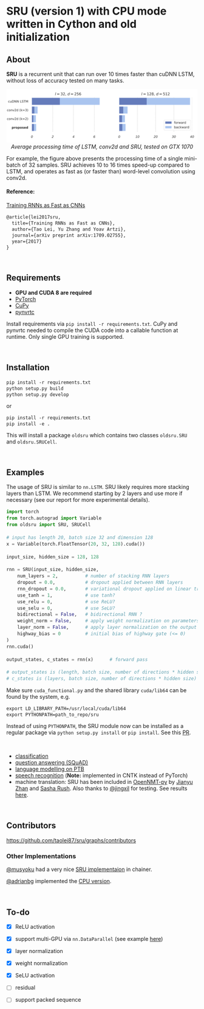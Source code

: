 # SRU (version 1) with CPU mode written in Cython and old initialization


## About

**SRU** is a recurrent unit that can run over 10 times faster than cuDNN LSTM, without loss of accuracy tested on many tasks. 
<p align="center">
<img width=620 src="imgs/speed.png"><br>
<i>Average processing time of LSTM, conv2d and SRU, tested on GTX 1070</i><br>
</p>
For example, the figure above presents the processing time of a single mini-batch of 32 samples. SRU achieves 10 to 16 times speed-up compared to LSTM, and operates as fast as (or faster than) word-level convolution using conv2d. 

#### Reference:
[Training RNNs as Fast as CNNs](https://arxiv.org/abs/1709.02755)
```
@article{lei2017sru,
  title={Training RNNs as Fast as CNNs},
  author={Tao Lei, Yu Zhang and Yoav Artzi},
  journal={arXiv preprint arXiv:1709.02755},
  year={2017}
}
```
<br>

## Requirements
 - **GPU and CUDA 8 are required**
 - [PyTorch](http://pytorch.org/)
 - [CuPy](https://cupy.chainer.org/)
 - [pynvrtc](https://github.com/NVIDIA/pynvrtc)
 
Install requirements via `pip install -r requirements.txt`. CuPy and pynvrtc needed to compile the CUDA code into a callable function at runtime. Only single GPU training is supported. 

<br>

## Installation
```
pip install -r requirements.txt
python setup.py build
python setup.py develop
```
or
```
pip install -r requirements.txt
pip install -e .
```
This will install a package `oldsru` which contains two classes `oldsru.SRU` and `oldsru.SRUCell`.


<br>

## Examples
The usage of SRU is similar to `nn.LSTM`. SRU likely requires more stacking layers than LSTM. We recommend starting by 2 layers and use more if necessary (see our report for more experimental details).
```python
import torch
from torch.autograd import Variable
from oldsru import SRU, SRUCell

# input has length 20, batch size 32 and dimension 128
x = Variable(torch.FloatTensor(20, 32, 128).cuda())

input_size, hidden_size = 128, 128

rnn = SRU(input_size, hidden_size,
    num_layers = 2,          # number of stacking RNN layers
    dropout = 0.0,           # dropout applied between RNN layers
    rnn_dropout = 0.0,       # variational dropout applied on linear transformation
    use_tanh = 1,            # use tanh?
    use_relu = 0,            # use ReLU?
    use_selu = 0,            # use SeLU?
    bidirectional = False,   # bidirectional RNN ?
    weight_norm = False,     # apply weight normalization on parameters
    layer_norm = False,      # apply layer normalization on the output of each layer
    highway_bias = 0         # initial bias of highway gate (<= 0)
)
rnn.cuda()

output_states, c_states = rnn(x)      # forward pass

# output_states is (length, batch size, number of directions * hidden size)
# c_states is (layers, batch size, number of directions * hidden size)

```
Make sure `cuda_functional.py` and the shared library `cuda/lib64` can be found by the system, e.g. 
```
export LD_LIBRARY_PATH=/usr/local/cuda/lib64
export PYTHONPATH=path_to_repo/sru
```
Instead of using `PYTHONPATH`, the SRU module now can be installed as a regular package via `python setup.py install` or `pip install`. See this [PR](https://github.com/taolei87/sru/pull/11).

<br>

 - [classification](/classification/)
 - [question answering (SQuAD)](/DrQA/)
 - [language modelling on PTB](/language_model/)
 - [speech recognition](/speech/) (**Note:** implemented in CNTK instead of PyTorch)
  - machine translation: SRU has been included in [OpenNMT-py](https://github.com/OpenNMT/OpenNMT-py) by [Jianyu Zhan](http://github.com/jianyuzhan) and [Sasha Rush](http://github.com/srush). Also thanks to [@jingxil](https://github.com/jingxil) for testing. See results [here](http://cnyah.com/2017/09/20/an-empirical-comparison-between-SRU-and-LSTM/).
  
<br>

## Contributors
https://github.com/taolei87/sru/graphs/contributors


### Other Implementations

[@musyoku](https://github.com/musyoku) had a very nice [SRU implementaion](https://github.com/musyoku/chainer-sru) in chainer.

[@adrianbg](https://github.com/adrianbg) implemented the [CPU version](https://github.com/taolei87/sru/pull/42).

<br>

## To-do
  - [x] ReLU activation
  - [x] support multi-GPU via `nn.DataParallel` (see example [here](/misc/test_multigpu.py))
  - [x] layer normalization
  - [x] weight normalization
  - [x] SeLU activation
  - [ ] residual
  - [ ] support packed sequence
  
